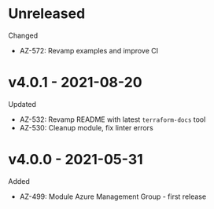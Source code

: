 # Unreleased

Changed
  * AZ-572: Revamp examples and improve CI

# v4.0.1 - 2021-08-20

Updated
  * AZ-532: Revamp README with latest `terraform-docs` tool
  * AZ-530: Cleanup module, fix linter errors

# v4.0.0 - 2021-05-31

Added
  * AZ-499: Module Azure Management Group - first release
